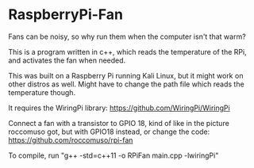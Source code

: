 # RaspberryPi-Fan
Fans can be noisy, so why run them when the computer isn't that warm?

This is a program written in c++, which reads the temperature of the RPi, and activates the fan when needed. 

This was built on a Raspberry Pi running Kali Linux, but it might work on other distros as well. Might have to change the path
file which reads the temperature though. 

It requires the WiringPi library: https://github.com/WiringPi/WiringPi

Connect a fan with a transistor to GPIO 18, kind of like in the picture roccomuso got, but with GPIO18 instead, or change the code: https://github.com/roccomuso/rpi-fan

To compile, run "g++ -std=c++11 -o RPiFan main.cpp -lwiringPi"
